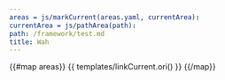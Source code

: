 ```yaml
---
areas = js/markCurrent(areas.yaml, currentArea):
currentArea = js/pathArea(path):
path: /framework/test.md
title: Wah
---
```


{{#map areas}}
{{ templates/linkCurrent.ori() }}
{{/map}}
